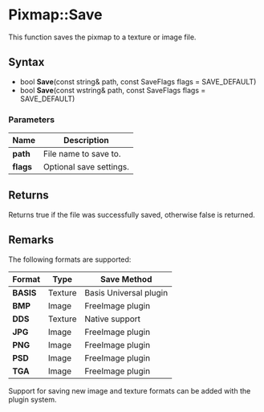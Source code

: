 # Pixmap::Save #
This function saves the pixmap to a texture or image file.

## Syntax ##
- bool **Save**(const string& path, const SaveFlags flags = SAVE_DEFAULT)
- bool **Save**(const wstring& path, const SaveFlags flags = SAVE_DEFAULT)

### Parameters ###

| Name | Description |
| --| --|
| **path** | File name to save to. |
| **flags** | Optional save settings. |

## Returns ##
Returns true if the file was successfully saved, otherwise false is returned.

## Remarks ##

The following formats are supported:

| Format | Type | Save Method |
|--|--|--|
| **BASIS** | Texture | Basis Universal plugin |
| **BMP** | Image | FreeImage plugin |
| **DDS** | Texture | Native support |
| **JPG** | Image | FreeImage plugin |
| **PNG** | Image | FreeImage plugin |
| **PSD** | Image | FreeImage plugin |
| **TGA** | Image | FreeImage plugin |

Support for saving new image and texture formats can be added with the plugin system.